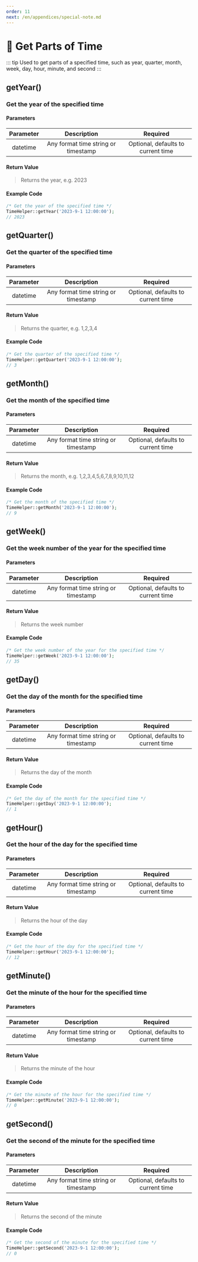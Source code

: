 ```yaml
---
order: 11
next: /en/appendices/special-note.md
---
```


# 🧩 Get Parts of Time

::: tip
Used to get parts of a specified time, such as year, quarter, month, week, day, hour, minute, and second
:::

## getYear()

### Get the year of the specified time

#### Parameters

| Parameter | Description | Required |
| :------: | :--------------------------: | :------------------: |
| datetime | Any format time string or timestamp | Optional, defaults to current time |

#### Return Value

> Returns the year, e.g. 2023

#### Example Code

```php
/* Get the year of the specified time */
TimeHelper::getYear('2023-9-1 12:00:00');
// 2023
```

## getQuarter()

### Get the quarter of the specified time

#### Parameters

| Parameter | Description | Required |
| :------: | :--------------------------: | :------------------: |
| datetime | Any format time string or timestamp | Optional, defaults to current time |

#### Return Value

> Returns the quarter, e.g. 1,2,3,4

#### Example Code

```php
/* Get the quarter of the specified time */
TimeHelper::getQuarter('2023-9-1 12:00:00');
// 3
```

## getMonth()

### Get the month of the specified time

#### Parameters

| Parameter | Description | Required |
| :------: | :--------------------------: | :------------------: |
| datetime | Any format time string or timestamp | Optional, defaults to current time |

#### Return Value

> Returns the month, e.g. 1,2,3,4,5,6,7,8,9,10,11,12

#### Example Code

```php
/* Get the month of the specified time */
TimeHelper::getMonth('2023-9-1 12:00:00');
// 9
```

## getWeek()

### Get the week number of the year for the specified time

#### Parameters

| Parameter | Description | Required |
| :------: | :--------------------------: | :------------------: |
| datetime | Any format time string or timestamp | Optional, defaults to current time |

#### Return Value

> Returns the week number

#### Example Code

```php
/* Get the week number of the year for the specified time */
TimeHelper::getWeek('2023-9-1 12:00:00');
// 35
```

## getDay()

### Get the day of the month for the specified time

#### Parameters

| Parameter | Description | Required |
| :------: | :--------------------------: | :------------------: |
| datetime | Any format time string or timestamp | Optional, defaults to current time |

#### Return Value

> Returns the day of the month

#### Example Code

```php
/* Get the day of the month for the specified time */
TimeHelper::getDay('2023-9-1 12:00:00');
// 1
```

## getHour()

### Get the hour of the day for the specified time

#### Parameters

| Parameter | Description | Required |
| :------: | :--------------------------: | :------------------: |
| datetime | Any format time string or timestamp | Optional, defaults to current time |

#### Return Value

> Returns the hour of the day

#### Example Code

```php
/* Get the hour of the day for the specified time */
TimeHelper::getHour('2023-9-1 12:00:00');
// 12
```

## getMinute()

### Get the minute of the hour for the specified time

#### Parameters

| Parameter | Description | Required |
| :------: | :--------------------------: | :------------------: |
| datetime | Any format time string or timestamp | Optional, defaults to current time |

#### Return Value

> Returns the minute of the hour

#### Example Code

```php
/* Get the minute of the hour for the specified time */
TimeHelper::getMinute('2023-9-1 12:00:00');
// 0
```

## getSecond()

### Get the second of the minute for the specified time

#### Parameters

| Parameter | Description | Required |
| :------: | :--------------------------: | :------------------: |
| datetime | Any format time string or timestamp | Optional, defaults to current time |

#### Return Value

> Returns the second of the minute

#### Example Code

```php
/* Get the second of the minute for the specified time */
TimeHelper::getSecond('2023-9-1 12:00:00');
// 0
```
